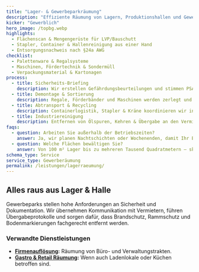 ```yaml
---
title: "Lager- & Gewerbeparkräumung"
description: "Effiziente Räumung von Lagern, Produktionshallen und Gewerbeparks inklusive Gefahrstoff-Handling."
kicker: "Gewerblich"
hero_image: /topbg.webp
highlights:
  - Flächenscan & Mengengerüste für LVP/Bauschutt
  - Stapler, Container & Hallenreinigung aus einer Hand
  - Entsorgungsnachweis nach §24a AWG
checklist:
  - Palettenware & Regalsysteme
  - Maschinen, Fördertechnik & Sondermüll
  - Verpackungsmaterial & Kartonagen
process:
  - title: Sicherheits-Briefing
    description: Wir erstellen Gefährdungsbeurteilungen und stimmen PSA-Anforderungen ab.
  - title: Demontage & Sortierung
    description: Regale, Förderbänder und Maschinen werden zerlegt und sortenrein getrennt.
  - title: Abtransport & Recycling
    description: Containerlogistik, Stapler & Kräne koordinieren wir intern.
  - title: Industriereinigung
    description: Entfernen von Ölspuren, Kehren & Übergabe an den Vermieter.
faqs:
  - question: Arbeiten Sie außerhalb der Betriebszeiten?
    answer: Ja, wir planen Nachtschichten oder Wochenenden, damit Ihr Betrieb weiterläuft.
  - question: Welche Flächen bewältigen Sie?
    answer: Von 100 m² Lager bis zu mehreren Tausend Quadratmetern – skalierbar mit Partnern.
schema_type: Service
service_type: Gewerberäumung
permalink: /leistungen/lagerraeumung/
---
```

## Alles raus aus Lager & Halle

Gewerbeparks stellen hohe Anforderungen an Sicherheit und Dokumentation. Wir übernehmen Kommunikation mit Vermietern, führen Übergabeprotokolle und sorgen dafür, dass Brandschutz, Rammschutz und Bodenmarkierungen fachgerecht entfernt werden.

### Verwandte Dienstleistungen

- **[Firmenauflösung](/leistungen/firmenaufloesung/):** Räumung von Büro- und Verwaltungstrakten.
- **[Gastro & Retail Räumung](/leistungen/gastronomie-raeumung/):** Wenn auch Ladenlokale oder Küchen betroffen sind.
